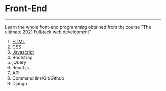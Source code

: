 # Front-End

-------

Learn the whole front-end programming obtained from the course "The ultimate 2021 Fullstack web development"
1. [HTML](https://github.com/chuducthang77/Summer_code/tree/main/front-end/HTML)
2. [CSS](https://github.com/chuducthang77/Summer_code/tree/main/front-end/CSS)
3. [Javascript](https://github.com/chuducthang77/Summer_code/tree/main/front-end/javascript)
4. Bootstrap
5. jQuery
6. React.js
7. API
8. Command line/Git/Github
9. Django